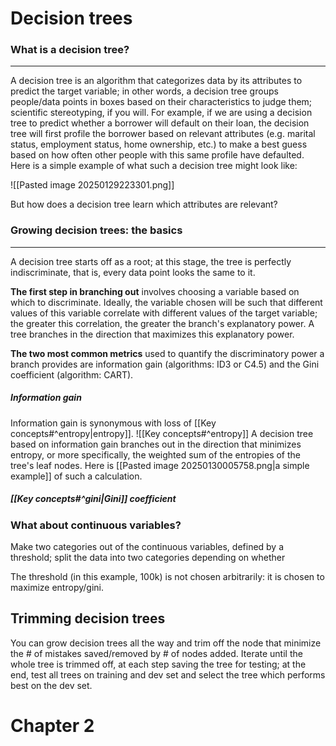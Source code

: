 # Decision trees
### What is a decision tree?
---
A decision tree is an algorithm that categorizes data by its attributes to predict the target variable; in other words, a decision tree groups people/data points in boxes based on their characteristics to judge them; scientific stereotyping, if you will. For example, if we are using a decision tree to predict whether a borrower will default on their loan, the decision tree will first profile the borrower based on relevant attributes (e.g. marital status, employment status, home ownership, etc.) to make a best guess based on how often other people with this same profile have defaulted. Here is a simple example of what such a decision tree might look like:

![[Pasted image 20250129223301.png]]

But how does a decision tree learn which attributes are relevant?
### Growing decision trees: the basics
---
A decision tree starts off as a root; at this stage, the tree is perfectly indiscriminate, that is, every data point looks the same to it.

**The first step in branching out** involves choosing a variable based on which to discriminate. Ideally, the variable chosen will be such that different values of this variable correlate with different values of the target variable; the greater this correlation, the greater the branch's explanatory power. A tree branches in the direction that maximizes this explanatory power.

**The two most common metrics** used to quantify the discriminatory power a branch provides are information gain (algorithms: ID3 or C4.5) and the Gini coefficient (algorithm: CART).
##### Information gain
Information gain is synonymous with loss of [[Key concepts#^entropy|entropy]].
![[Key concepts#^entropy]]
A decision tree based on information gain branches out in the direction that minimizes entropy, or more specifically, the weighted sum of the entropies of the tree's leaf nodes. Here is [[Pasted image 20250130005758.png|a simple example]] of such a calculation.
##### [[Key concepts#^gini|Gini]] coefficient






### What about continuous variables? 

Make two categories out of the continuous variables, defined by a threshold; split the data into two categories depending on whether 

The threshold (in this example, 100k) is not chosen arbitrarily: it is chosen to maximize entropy/gini.

  

  

## Trimming decision trees

You can grow decision trees all the way and trim off the node that minimize the # of mistakes saved/removed by # of nodes added. Iterate until the whole tree is trimmed off, at each step saving the tree for testing; at the end, test all trees on training and dev set and select the tree which performs best on the dev set.


# Chapter 2

